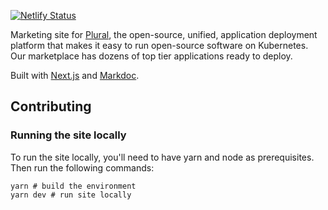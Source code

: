 [![Netlify Status](https://api.netlify.com/api/v1/badges/6658250a-4325-496d-b360-43da9474f1e5/deploy-status)](https://app.netlify.com/sites/plural-marketing/deploys)

Marketing site for [Plural](https://www.plural.sh/), the open-source, unified, application deployment platform that makes it easy to run open-source software on Kubernetes. Our marketplace has dozens of top tier applications ready to deploy.

Built with [Next.js](https://nextjs.org/) and [Markdoc](https://markdoc.dev/).

## Contributing

### Running the site locally

To run the site locally, you'll need to have yarn and node as prerequisites. Then run the following commands:

```shell
yarn # build the environment
yarn dev # run site locally
```
